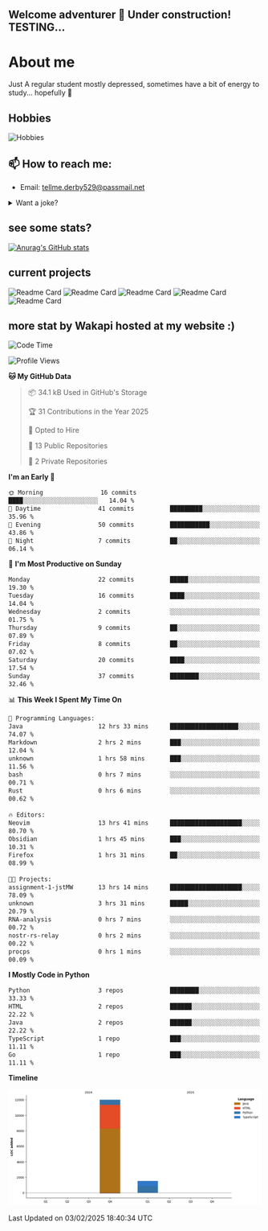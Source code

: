 ## Welcome adventurer 👋  Under construction!  TESTING...  

# About me
Just A regular student mostly depressed, sometimes have a bit of energy to study... hopefully 🥲
## Hobbies
 ![Hobbies](https://img.shields.io/badge/Hobbies-Reading%20|%20Tar%20|%20Gym%20|%20Cooking%20|%20Walk'nTalk-FF69B4?style=for-the-badge&color=red)

## 📫 How to reach me: 
-  Email: tellme.derby529@passmail.net
<details>
 
<summary>Want a joke?</summary>

<!-- Start of jokes card -->
Thanks to <img width="20" hight="20" alt="github_ABSphreak_profile_picture" src="https://github.com/ABSphreak.png">
</br>
<img width="2000" hight="2000" src="https://readme-jokes.vercel.app/api">
<!-- end of jokes card -->

</details>

## see some stats?
[![Anurag's GitHub stats](https://github-readme-stats.vercel.app/api?username=jstMW&theme=ambient_gradient)]()

## current projects 
![Readme Card](https://github-readme-stats.vercel.app/api/pin/?username=jstMW&repo=NoobyAPI&theme=ambient_gradient)
![Readme Card](https://github-readme-stats.vercel.app/api/pin/?username=jstMW&repo=newface&theme=ambient_gradient)
![Readme Card](https://github-readme-stats.vercel.app/api/pin/?username=jstMW&repo=newsoul&theme=ambient_gradient)
![Readme Card](https://github-readme-stats.vercel.app/api/pin/?username=jstMW&repo=tackleet&theme=ambient_gradient)
![Readme Card](https://github-readme-stats.vercel.app/api/pin/?username=jstMW&repo=waka-readme-stats&theme=ambient_gradient)



## more stat by Wakapi hosted at my website :)
<!--START_SECTION:waka-->
![Code Time](http://img.shields.io/badge/Code%20Time-17%20hrs%2030%20mins-blue)

![Profile Views](http://img.shields.io/badge/Profile%20Views-0-blue)

**🐱 My GitHub Data** 

> 📦 34.1 kB Used in GitHub's Storage 
 > 
> 🏆 31 Contributions in the Year 2025
 > 
> 💼 Opted to Hire
 > 
> 📜 13 Public Repositories 
 > 
> 🔑 2 Private Repositories 
 > 
**I'm an Early 🐤** 

```text
🌞 Morning                16 commits          ████░░░░░░░░░░░░░░░░░░░░░   14.04 % 
🌆 Daytime                41 commits          █████████░░░░░░░░░░░░░░░░   35.96 % 
🌃 Evening                50 commits          ███████████░░░░░░░░░░░░░░   43.86 % 
🌙 Night                  7 commits           ██░░░░░░░░░░░░░░░░░░░░░░░   06.14 % 
```
📅 **I'm Most Productive on Sunday** 

```text
Monday                   22 commits          █████░░░░░░░░░░░░░░░░░░░░   19.30 % 
Tuesday                  16 commits          ████░░░░░░░░░░░░░░░░░░░░░   14.04 % 
Wednesday                2 commits           ░░░░░░░░░░░░░░░░░░░░░░░░░   01.75 % 
Thursday                 9 commits           ██░░░░░░░░░░░░░░░░░░░░░░░   07.89 % 
Friday                   8 commits           ██░░░░░░░░░░░░░░░░░░░░░░░   07.02 % 
Saturday                 20 commits          ████░░░░░░░░░░░░░░░░░░░░░   17.54 % 
Sunday                   37 commits          ████████░░░░░░░░░░░░░░░░░   32.46 % 
```


📊 **This Week I Spent My Time On** 

```text
💬 Programming Languages: 
Java                     12 hrs 33 mins      ███████████████████░░░░░░   74.07 % 
Markdown                 2 hrs 2 mins        ███░░░░░░░░░░░░░░░░░░░░░░   12.04 % 
unknown                  1 hrs 58 mins       ███░░░░░░░░░░░░░░░░░░░░░░   11.56 % 
bash                     0 hrs 7 mins        ░░░░░░░░░░░░░░░░░░░░░░░░░   00.71 % 
Rust                     0 hrs 6 mins        ░░░░░░░░░░░░░░░░░░░░░░░░░   00.62 % 

🔥 Editors: 
Neovim                   13 hrs 41 mins      ████████████████████░░░░░   80.70 % 
Obsidian                 1 hrs 45 mins       ███░░░░░░░░░░░░░░░░░░░░░░   10.31 % 
Firefox                  1 hrs 31 mins       ██░░░░░░░░░░░░░░░░░░░░░░░   08.99 % 

🐱‍💻 Projects: 
assignment-1-jstMW       13 hrs 14 mins      ████████████████████░░░░░   78.09 % 
unknown                  3 hrs 31 mins       █████░░░░░░░░░░░░░░░░░░░░   20.79 % 
RNA-analysis             0 hrs 7 mins        ░░░░░░░░░░░░░░░░░░░░░░░░░   00.72 % 
nostr-rs-relay           0 hrs 2 mins        ░░░░░░░░░░░░░░░░░░░░░░░░░   00.22 % 
procps                   0 hrs 1 mins        ░░░░░░░░░░░░░░░░░░░░░░░░░   00.09 % 
```

**I Mostly Code in Python** 

```text
Python                   3 repos             ████████░░░░░░░░░░░░░░░░░   33.33 % 
HTML                     2 repos             ██████░░░░░░░░░░░░░░░░░░░   22.22 % 
Java                     2 repos             ██████░░░░░░░░░░░░░░░░░░░   22.22 % 
TypeScript               1 repo              ███░░░░░░░░░░░░░░░░░░░░░░   11.11 % 
Go                       1 repo              ███░░░░░░░░░░░░░░░░░░░░░░   11.11 % 
```



**Timeline**

![Lines of Code chart](https://raw.githubusercontent.com/jstMW/jstMW/main/assets/bar_graph.png)


 Last Updated on 03/02/2025 18:40:34 UTC
<!--END_SECTION:waka-->
